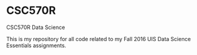 # CSC570R
CSC570R Data Science

This is my repository for all code related to my Fall 2016 UIS Data Science Essentials assignments.
